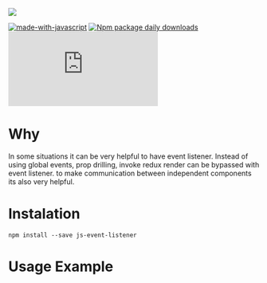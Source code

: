 ![](https://i.ibb.co/p48WrSR/JS-EVENT-LISTENER.png)

[![made-with-javascript](https://img.shields.io/badge/Made%20with-JavaScript-1f425f.svg)](https://github.com/davidkern13/js-event-listener/blob/main/index.js)
[![Npm package daily downloads](https://www.npmjs.com/package/js-event-listener)](https://www.npmjs.com/package/js-event-listener)
[![Only 2.5 Kb](https://badge-size.herokuapp.com/Naereen/StrapDown.js/master/strapdown.min.js)](https://www.npmjs.com/package/js-event-listener)


# Why

In some situations it can be very helpful to have event listener. Instead of using global events, prop drilling, invoke redux render can be bypassed with event listener. to make communication between independent components its also very helpful.

# Instalation

```
npm install --save js-event-listener
```

# Usage Example
